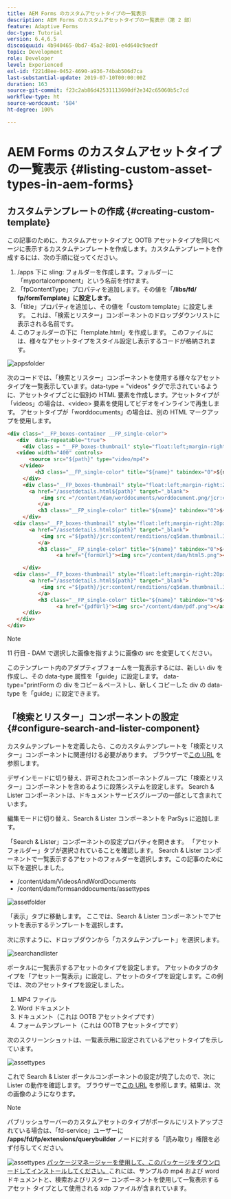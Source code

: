 ```yaml
---
title: AEM Forms のカスタムアセットタイプの一覧表示
description: AEM Forms のカスタムアセットタイプの一覧表示（第 2 部）
feature: Adaptive Forms
doc-type: Tutorial
version: 6.4,6.5
discoiquuid: 4b940465-0bd7-45a2-8d01-e4d640c9aedf
topic: Development
role: Developer
level: Experienced
exl-id: f221d8ee-0452-4690-a936-74bab506d7ca
last-substantial-update: 2019-07-10T00:00:00Z
duration: 163
source-git-commit: f23c2ab86d42531113690df2e342c65060b5c7cd
workflow-type: ht
source-wordcount: '584'
ht-degree: 100%

---
```


# AEM Forms のカスタムアセットタイプの一覧表示 {#listing-custom-asset-types-in-aem-forms}

## カスタムテンプレートの作成 {#creating-custom-template}

この記事のために、カスタムアセットタイプと OOTB アセットタイプを同じページに表示するカスタムテンプレートを作成します。カスタムテンプレートを作成するには、次の手順に従ってください。

1. /apps 下に sling: フォルダーを作成します。フォルダーに「myportalcomponent」という名前を付けます。
1. 「fpContentType」プロパティを追加します。その値を「**/libs/fd/ fp/formTemplate」に設定します。**
1. 「title」プロパティを追加し、その値を「custom template」に設定します。 これは、「検索とリスター」コンポーネントのドロップダウンリストに表示される名前です。
1. このフォルダーの下に「template.html」を作成します。 このファイルには、様々なアセットタイプをスタイル設定し表示するコードが格納されます。

![appsfolder](assets/appsfolder_.png)

次のコードでは、「検索とリスター」コンポーネントを使用する様々なアセットタイプを一覧表示しています。data-type = &quot;videos&quot; タグで示されているように、アセットタイプごとに個別の HTML 要素を作成します。アセットタイプが「videos」の場合は、&lt;video> 要素を使用してビデオをインラインで再生します。 アセットタイプが「worddocuments」の場合は、別の HTML マークアップを使用します。

```html
<div class="__FP_boxes-container __FP_single-color">
   <div  data-repeatable="true">
     <div class = "__FP_boxes-thumbnail" style="float:left;margin-right:20px;" data-type = "videos">
   <video width="400" controls>
       <source src="${path}" type="video/mp4">
    </video>
         <h3 class="__FP_single-color" title="${name}" tabindex="0">${name}</h3>
     </div>
     <div class="__FP_boxes-thumbnail" style="float:left;margin-right:20px;" data-type = "worddocuments">
       <a href="/assetdetails.html${path}" target="_blank">
           <img src ="/content/dam/worddocuments/worddocument.png/jcr:content/renditions/cq5dam.thumbnail.319.319.png"/>
          </a>
          <h3 class="__FP_single-color" title="${name}" tabindex="0">${name}</h3>
     </div>
  <div class="__FP_boxes-thumbnail" style="float:left;margin-right:20px;" data-type = "xfaForm">
       <a href="/assetdetails.html${path}" target="_blank">
           <img src ="${path}/jcr:content/renditions/cq5dam.thumbnail.319.319.png"/>
          </a>
          <h3 class="__FP_single-color" title="${name}" tabindex="0">${name}</h3>
                <a href="{formUrl}"><img src="/content/dam/html5.png"></a><p>

     </div>
  <div class="__FP_boxes-thumbnail" style="float:left;margin-right:20px;" data-type = "printForm">
       <a href="/assetdetails.html${path}" target="_blank">
           <img src ="${path}/jcr:content/renditions/cq5dam.thumbnail.319.319.png"/>
          </a>
          <h3 class="__FP_single-color" title="${name}" tabindex="0">${name}</h3>
                <a href="{pdfUrl}"><img src="/content/dam/pdf.png"></a><p>
     </div>
   </div>
</div>
```

>[!NOTE]
>
>11 行目 - DAM で選択した画像を指すように画像の src を変更してください。
>
>このテンプレート内のアダプティブフォームを一覧表示するには、新しい div を作成し、その data-type 属性を「guide」に設定します。 data-type=&quot;printForm の div をコピー＆ペーストし、新しくコピーした div の data-type を「guide」に設定できます。

## 「検索とリスター」コンポーネントの設定 {#configure-search-and-lister-component}

カスタムテンプレートを定義したら、このカスタムテンプレートを「検索とリスター」コンポーネントに関連付ける必要があります。 ブラウザーで[この URL](http://localhost:4502/editor.html/content/AemForms/CustomPortal.html) を参照します。

デザインモードに切り替え、許可されたコンポーネントグループに「検索とリスター」コンポーネントを含めるように段落システムを設定します。 Search &amp; Lister コンポーネントは、ドキュメントサービスグループの一部として含まれています。

編集モードに切り替え、Search &amp; Lister コンポーネントを ParSys に追加します。

「Search &amp; Lister」コンポーネントの設定プロパティを開きます。 「アセットフォルダー」タブが選択されていることを確認します。 Search &amp; Lister コンポーネントで一覧表示するアセットのフォルダーを選択します。この記事のために以下を選択しました。

* /content/dam/VideosAndWordDocuments
* /content/dam/formsanddocuments/assettypes

![assetfolder](assets/selectingassetfolders.png)

「表示」タブに移動します。 ここでは、Search &amp; Lister コンポーネントでアセットを表示するテンプレートを選択します。

次に示すように、ドロップダウンから「カスタムテンプレート」を選択します。

![searchandlister](assets/searchandlistercomponent.gif)

ポータルに一覧表示するアセットのタイプを設定します。 アセットのタブのタイプを「アセット一覧表示」に設定し、アセットのタイプを設定します。この例では、次のアセットタイプを設定しました。

1. MP4 ファイル
1. Word ドキュメント
1. ドキュメント（これは OOTB アセットタイプです）
1. フォームテンプレート（これは OOTB アセットタイプです）

次のスクリーンショットは、一覧表示用に設定されているアセットタイプを示しています。

![assettypes](assets/assettypes.png)

これで Search &amp; Lister ポータルコンポーネントの設定が完了したので、次に Lister の動作を確認します。 ブラウザーで[この URL](http://localhost:4502/content/AemForms/CustomPortal.html?wcmmode=disabled) を参照します。結果は、次の画像のようになります。

>[!NOTE]
>
>パブリッシュサーバーのカスタムアセットのタイプがポータルにリストアップされている場合は、「fd-service」ユーザーに **/apps/fd/fp/extensions/querybuilder** ノードに対する「読み取り」権限を必ず付与してください。

![assettypes](assets/assettypeslistings.png)
[パッケージマネージャーを使用して、このパッケージをダウンロードしてインストールしてください。](assets/customassettypekt1.zip)これには、サンプルの mp4 および word ドキュメントと、検索およびリスター コンポーネントを使用して一覧表示するアセット タイプとして使用される xdp ファイルが含まれています。
